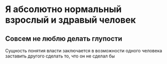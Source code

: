 # Я абсолютно нормальный взрослый и здравый человек
## Совсем не люблю делать глупости

Сущность понятия власти заключается в возможности одного человека заставить другого сделать то, что он не сделал бы